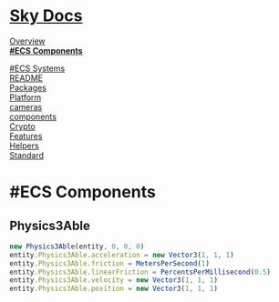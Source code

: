 <!--- This ECS Components was auto-generated using "npx sky readme" --> 

# [Sky Docs](../README.md)

[Overview](..%2Fdocs%2FOverview.md)   
**[#ECS Components](..%2F%23ecs-components%2FECS%20Components.md)**   
  
[#ECS Systems](..%2F%23ecs-systems%2FECS%20Systems.md)   
[README](..%2F-examples%2Fcameras%2FSkyPerspectiveCamera%2FREADME.md)   
[Packages](..%2F%40pkgs%2FPackages.md)   
[Platform](..%2F%40platform%2FPlatform.md)   
[cameras](..%2Fcameras%2Fcameras.md)   
[components](..%2Fcomponents%2Fcomponents.md)   
[Crypto](..%2Fcrypto%2FCrypto.md)   
[Features](..%2Ffeatures%2FFeatures.md)   
[Helpers](..%2Fhelpers%2FHelpers.md)   
[Standard](..%2Fstandard%2FStandard.md)   

# #ECS Components

## Physics3Able

```typescript
new Physics3Able(entity, 0, 0, 0)
entity.Physics3Able.acceleration = new Vector3(1, 1, 1)
entity.Physics3Able.friction = MetersPerSecond(1)
entity.Physics3Able.linearFriction = PercentsPerMillisecond(0.5)
entity.Physics3Able.velocity = new Vector3(1, 1, 1)
entity.Physics3Able.position = new Vector3(1, 1, 1)

```